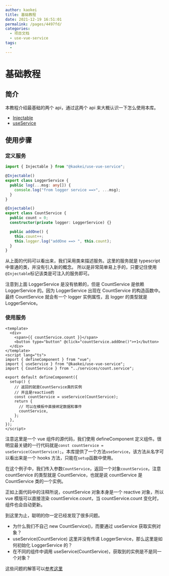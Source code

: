 ```yaml
---
author: kaokei
title: 基础教程
date: 2021-12-19 16:51:01
permalink: /pages/4497fd/
categories:
  - 项目文档
  - use-vue-service
tags:
  -
---
```


# 基础教程

## 简介

本教程介绍最基础的两个 api，通过这两个 api 来大概认识一下怎么使用本库。

- [Injectable](/pages/64784b/#injectable)
- [useService](/pages/36ae88/#useservice)

## 使用步骤

### 定义服务

```ts
import { Injectable } from "@kaokei/use-vue-service";

@Injectable()
export class LoggerService {
  public log(...msg: any[]) {
    console.log("from logger service ==>", ...msg);
  }
}

@Injectable()
export class CountService {
  public count = 0;
  constructor(private logger: LoggerService) {}

  public addOne() {
    this.count++;
    this.logger.log("addOne ==> ", this.count);
  }
}
```

从上面的代码可以看出来，我们采用类来描述服务。这里的服务就是 typescript 中普通的类，并没有引入新的概念。
所以是非常简单易上手的，只要记住使用`@Injectable`标记该类是可注入的服务即可。

注意到上面 LoggerService 是没有依赖的，但是 CountService 是依赖 LoggerService 的。因为 LoggerService 出现在 CountService 的构造函数中。最终 CountService 就会有一个 logger 实例属性，且 logger 的类型就是 LoggerService。

### 使用服务

```vue
<template>
  <div>
    <span>{{ countService.count }}</span>
    <button type="button" @click="countService.addOne()">+1</button>
  </div>
</template>
<script lang="ts">
import { defineComponent } from "vue";
import { useService } from "@kaokei/use-vue-service";
import { CountService } from "../services/count.service";

export default defineComponent({
  setup() {
    // 返回的就是CountService类的实例
    // 并且是reactive的
    const countService = useService(CountService);
    return {
      // 可以在模板中直接绑定数据和事件
      countService,
    };
  },
});
</script>
```

注意这里是一个 vue 组件的源代码，我们使用 defineComponent 定义组件。很明显最关键的一行代码就是`const countService = useService(CountService);`。本库提供了一个方法`useService`，该方法从名字可以看出来是一个 hooks 方法，只能在`setup`函数中使用。

在这个例子中，我们传入参数`CountService`，返回一个对象`countService`，注意 countService 的类型就是 CountService，也就是说 countService 是 CountService 类的一个实例。

正如上面代码中的注释所说，countService 对象本身是一个 reactive 对象，所以 vue 模版可以直接渲染 countService.count，当 countService.count 变化时，组件也会自动更新。

到这里为止，聪明的你一定已经发现了很多问题。

- 为什么我们不自己 new CountService()，而要通过 useService 获取实例对象？
- useService(CountService) 这里并没有传递 LoggerService，那么这里是如何初始化 LoggerService 的？
- 在不同的组件中调用 useService(CountService)，获取到的实例是不是同一个对象？

这些问题的解答可以[参考这里](/pages/a03917/)
